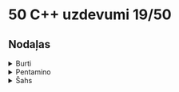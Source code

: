 # 50 C++ uzdevumi 19/50
## Nodaļas
<details>
<summary>Burti</summary>
<br>
  
## Burti 1 - 'a' skaits vārdā

### Definīcija
> Uzdevums sameklēt burtu 'a' skaitu dotajā vārdā.

### Ievaddatu raksturojums
> Ievaddatu vienīgajā rindā dots vārds. Vārda maksimālais burtu skaits ir 100.

### Izvaddatu raksturojums
> Izvaddatu vienīgajā rindā jāizvada viens skaitlis, kas norāda cik reižu šajā vārdā ir atkārtojies burts 'a'?

## Paraugdati
#### **Stdin**
<pre><code>abra</code></pre>
#### **Stdout**
<pre><code>2</code></pre>

### Mans rezultāts
> 5/5 punkti
### Links uz kodu
https://github.com/zieduvija/50_cpp/blob/master/code/burti1.cpp
### Links uz uzdevumu
https://clevercode.lv/task/show/burti1
  


## Burti 2 - vārds no pirmajiem burtiem

### Definīcija
> Izdrukāt vārdu, kas veidojas no citu vārdu pirmajiem burtiem.

### Ievaddatu raksturojums
> Katrā no ievaddatu piecām rindām dots viens vārds.

### Izvaddatu raksturojums
> Izvaddatu vienīgajā rindā ir vārds, kas sastāv no piecu doto vārdu pirmajiem burtiem.

## Paraugdati
#### **Stdin**
<pre><code>sile<br>
abra<br>
upe<br>
lietus<br>
ezers</code></pre>
#### **Stdout**
<pre><code>saule</code></pre>

### Mans rezultāts
> 5/5 punkti
### Links uz kodu
https://github.com/zieduvija/50_cpp/blob/master/code/burti2.cpp
### Links uz uzdevumu
https://clevercode.lv/task/show/burti2


## Burti 3 - pēdejais burts vārdā

### Definīcija
> Atrast vārda pēdējo burtu.

### Ievaddatu raksturojums
> Ievaddatu vienīgajā rindā dots vārds.

### Izvaddatu raksturojums
> Izvaddatu vienīgajā rindā ir dotā vārda pēdējais burts.

## Paraugdati
#### **Stdin**
<pre><code>bulta</code></pre>
#### **Stdout**
<pre><code>a</code></pre>

### Mans rezultāts
> 5/5 punkti
### Links uz kodu
https://github.com/zieduvija/50_cpp/blob/master/code/burti3.cpp
### Links uz uzdevumu
https://clevercode.lv/task/show/burti3


## Burti 4 - dotā burta skaits vārdā

### Definīcija
> Atrast cik reižu dotais burts atkārtojas dotajā vārdā.

### Ievaddatu raksturojums
> Ievaddatu pirmajā rindā ir dots vārds, kura garums nepārsniedz 20 simbolus, bet otrajā rindā burts.

### Izvaddatu raksturojums
> Izvaddatu vienīgajā rindā ir skaitlis, kas norāda cik reižu dotais burts atkārtojas dotajā vārdā.

## Paraugdati
#### **Stdin**
<pre><code>abra<br>
a</code></pre>
#### **Stdout**
<pre><code>2</code></pre>

### Mans rezultāts
> 5/5 punkti
### Links uz kodu
https://github.com/zieduvija/50_cpp/blob/master/code/burti4.cpp
### Links uz uzdevumu
https://clevercode.lv/task/show/burti4




## Burti 5 - kurš burts primais?

### Definīcija
> Atrast cik reižu dotais burts atkārtojas dotajā vārdā.

### Ievaddatu raksturojums
> Dots vārds, kura garums nepārsniedz 20 burtus un 2 burti. Atrast un izvadīt to burtu no diviem dotajiem, kurš, lasot doto vārdu, parādās pirmais. Zināms, ka katrs no burtiem vārdā sastopams tieši vienu reizi.

### Izvaddatu raksturojums
> Izvaddatu vienīgajā rindā ir atrastais burts.

## Paraugdati
#### **Stdin**
<pre><code>pasaka<br>
k<br>
s</code></pre>
#### **Stdout**
<pre><code>s</code></pre>

### Mans rezultāts
> 5/5 punkti
### Links uz kodu
https://github.com/zieduvija/50_cpp/blob/master/code/burti5.cpp
### Links uz uzdevumu
https://clevercode.lv/task/show/burti5




## Burti 6 - vārda veidošana

### Definīcija
> Doti 2 vārdi, kuru garums nepārsniedz 20 burtus. Pārbaudīt vai no pirmā vārda burtiem var izveidot otro vārdu. Zināms, ka otrais vārds ir īsāks par pirmo un tajā neviens burts neatkārtojas. Atbildes ir **Var** un  **Nevar**.

### Ievaddatu raksturojums
> Ievaddatu pirmajās divās rindās doti 2 vārdi.


### Izvaddatu raksturojums
> Izvaddatu vienīgajā rindā ir vārds **Var** vai **Nevar**.

## Paraugdati
#### **Stdin**
<pre><code>saule<br>
sula</code></pre>
#### **Stdout**
<pre><code>Var</code></pre>

### Mans rezultāts
> 5/5 punkti
### Links uz kodu
https://github.com/zieduvija/50_cpp/blob/master/code/burti6.cpp
### Links uz uzdevumu
https://clevercode.lv/task/show/burti6


## Burti 7 - aizstāj burtu

### Definīcija
> Dots vārds un 2 burti. Uzdevums sameklēt dotajā vārdā visus burtus, kas vienādi ar pirmo doto burtu un aizstāt tos ar otro doto burtu.

### Ievaddatu raksturojums
> Ievaddatu pirmajā rindā dots vārds, bet otrajā un trešajā rindā viens burts.


### Izvaddatu raksturojums
> Izvaddatu vienīgajā rindā jāizvada vārds pēc pārveidošanas..

## Paraugdati
#### **Stdin**
<pre><code>lapa<br>
a<br>
u</code></pre>
#### **Stdout**
<pre><code>lupu</code></pre>

### Mans rezultāts
> 5/5 punkti
### Links uz kodu
https://github.com/zieduvija/50_cpp/blob/master/code/burti7.cpp
### Links uz uzdevumu
https://clevercode.lv/task/show/burti7

</details>

<details>
<summary>Pentamino</summary>
<br>

## Pentamino 1

### Definīcija
> Pentamino figūras veido no pieciem kvadrātiem, novietojot tos tā, ka katram kvadrātam ir kopīga mala ar kādu citu.
Šoreiz izmantosim tikai trīs veida pentamino figūras:<br>

![pentam1-1](https://user-images.githubusercontent.com/118617121/225156685-6de7d0d5-4b1c-46dc-8df9-a4774fe15c92.gif)
<br>

> Sauksim tās par A, B un C veida figūrām. Katra veida figūrai viens kvadrāts ir iekrāsots citādi. Sauksim to par attiecīgā veida figūras galveno kvadrātu.<br>
Kvadrātveida rūtiņu laukumā, kura izmēri ir 8*8, izvietosim ne vairāk kā 10 iepriekšminētā veida figūras tā, lai katras figūras kvadrāti sakristu ar laukuma rūtiņām, un katra no figūrām pilnībā ietilptu laukumā. Figūras drīkst pārklāties. Figūras nedrīkst būt pagrieztas vai apgrieztas. Laukuma kolonnas ir sanumurētas no kreisās puses uz labo ar naturāliem skaitļiem no 1 līdz 8 pēc kārtas. Analoģiski no lejas uz augšu ir sanumurētas arī rindas.<br>
**Jūsu uzdevums ir uzrakstīt programmu, kas nosaka, cik no 64 laukuma rūtiņām noklāj vismaz viena pentamino figūra.**


### Ievaddatu raksturojums
> Izvaddatu pirmā rinda satur naturālu skaitli N, 1 <= N <= 10, kas apzīmē uz laukuma izvietoto pentamino figūru skaitu. Katrā no nākošajām N faila rindām tiek dotas kādas figūras apraksts formā

<pre><code> burts kolonnas_numurs rindas_numurs </code></pre>
> , kur burts norāda attiecīgās figūras veidu (A,B vai C), bet kolonnas un rindas numurs norāda laukuma rūtiņu, kuru noklāj šīs figūras galvenais kvadrāts. Starp burtu un kolonnas numuru, kā arī starp kolonnas numuru un rindas numuru ir viens tukšumsimbols.



### Izvaddatu raksturojums
> Ievaddatu vienīgajā rindā jāizvada viens naturāls skaitlis - laukuma rūtiņu skaits, ko noklāj dotās pentamino figūras.

## Piezīmes
Pirmā testpiemēra zīmējums:<br>
![pentam1-2](https://user-images.githubusercontent.com/118617121/225157153-14a8561f-2bbf-4307-8939-6511a0556cf2.gif)


## Paraugdati
#### **Stdin**
<pre><code>5<br>
A 2 5<br>
C 5 7<br>
B 7 6<br>
C 8 1<br>
A 4 3</code></pre>
#### **Stdout**
<pre><code>22</code></pre>

### Mans rezultāts
> 12/12 punkti
### Links uz kodu
https://github.com/zieduvija/50_cpp/blob/master/code/pentamino_1.cpp
### Links uz uzdevumu
https://clevercode.lv/task/show/pentam1





## Pentamino 2

### Definīcija
> Pentamino figūras veido no pieciem kvadrātiem, novietojot tos tā, ka katram kvadrātam ir kopīga mala ar kādu citu.
Šoreiz izmantosim tikai pieca veida pentamino figūras:<br>

![pentam2-1](https://user-images.githubusercontent.com/118617121/225158132-320bf7ab-b225-4d26-83c1-15d6d9051b10.gif)


> Sauksim tās par A, B, C, D un E veida figūrām. Katra veida figūrai viens kvadrāts ir iekrāsots citādi. Sauksim to par attiecīgā veida figūras galveno kvadrātu. <br>
Kvadrātveida rūtiņu laukumā, kura izmēri ir K*K rūtiņas, izvietosim ne vairāk kā 100 iepriekšminētā veida figūras tā, lai katras figūras kvadrāti sakristu ar laukuma rūtiņām, un katra no figūrām pilnībā ietilptu laukumā. Figūras drīkst pārklāties. Figūras nedrīkst būt pagrieztas vai apgrieztas. Laukuma kolonnas ir sanumurētas no kreisās puses uz labo ar naturāliem skaitļiem no 1 līdz K pēc kārtas. Analoģiski no lejas uz augšu ir sanumurētas arī rindas.<br>
**Jūsu uzdevums ir uzrakstīt programmu, kas nosaka, cik no laukuma rūtiņām noklāj vismaz viena pentamino figūra.**


### Ievaddatu raksturojums
> Ievaddatu pirmā rinda satur naturālu skaitli K, 1 <= K <= 100, kas apzīmē laukuma malas garumu.
Faila otrā rinda satur naturālu skaitli N, 1 <= N <= 100, kas apzīmē uz laukuma izvietoto pentamino figūru skaitu.
Katrā no nākošajām N faila rindām tiek dotas kādas figūras apraksts formā

<pre><code> burts kolonnas_numurs rindas_numurs </code></pre>
> , kur burts norāda attiecīgās figūras veidu (A,B,C,D vai E), bet kolonnas un rindas numurs norāda laukuma rūtiņu, kuru noklāj šīs figūras galvenais kvadrāts. Starp burtu un kolonnas numuru, kā arī starp kolonnas numuru un rindas numuru ir viens tukšumsimbols.



### Izvaddatu raksturojums
> Izvaddatu vienīgajā rindā jāizvada viens naturāls skaitlis - laukuma rūtiņu skaits, ko noklāj dotās pentamino figūras.

## Piezīmes
Pirmā testpiemēra zīmējums:<br>

![pentam2-2](https://user-images.githubusercontent.com/118617121/225158435-bc92464c-5bfd-4182-8594-2d5ad0681c63.gif)



## Paraugdati
#### **Stdin**
<pre><code>8<br>
5<br>
A 2 5<br>
D 5 7<br>
B 7 6<br>
D 8 1<br>
E 4 6</code></pre>
#### **Stdout**
<pre><code>23</code></pre>

### Mans rezultāts
> 12/12 punkti
### Links uz kodu
https://github.com/zieduvija/50_cpp/blob/master/code/pentamino_2.cpp
### Links uz uzdevumu
https://clevercode.lv/task/show/pentam2






## Pentamino 3

### Definīcija
> Pentamino figūras veido no pieciem kvadrātiem, novietojot tos tā, ka katram kvadrātam ir kopīga mala ar kādu citu.
Šoreiz izmantosim tikai pieca veida pentamino figūras:<br>

![pentam2-1](https://user-images.githubusercontent.com/118617121/225158132-320bf7ab-b225-4d26-83c1-15d6d9051b10.gif)


> Sauksim tās par A, B, C, D un E veida figūrām. Katra veida figūrai viens kvadrāts ir iekrāsots citādi. Sauksim to par attiecīgā veida figūras galveno kvadrātu. <br>
Kvadrātveida rūtiņu laukumā, kura izmēri ir K*K rūtiņas, izvietosim ne vairāk kā 100 iepriekšminētā veida figūras tā, lai katras figūras kvadrāti sakristu ar laukuma rūtiņām, un katra no figūrām pilnībā ietilptu laukumā. Figūras drīkst pārklāties. Figūras nedrīkst būt pagrieztas vai apgrieztas. Laukuma kolonnas ir sanumurētas no kreisās puses uz labo ar naturāliem skaitļiem no 1 līdz K pēc kārtas. Analoģiski no lejas uz augšu ir sanumurētas arī rindas.<br>
**Mēs vēlamies jau daļēji aizpildītajā laukumā novietot vēl vienu figūru tā, lai tā nepārklātos ar iepriekš noliktajām.<br>Jūsu uzdevums ir uzrakstīt programmu, kas nosaka, cik dažādās laukuma vietās šo figūru var novietot.**


### Ievaddatu raksturojums
> Ievaddatu pirmā rinda satur naturālu skaitli K, 1 <= K <= 100, kas apzīmē laukuma malas garumu.
Faila otrā rinda satur naturālu skaitli N, 1 <= N <= 100, kas apzīmē uz laukuma izvietoto pentamino figūru skaitu.
Katrā no nākošajām N faila rindām tiek dotas kādas figūras apraksts formā

<pre><code> burts kolonnas_numurs rindas_numurs </code></pre>
> , kur burts norāda attiecīgās figūras veidu (A,B,C,D vai E), bet kolonnas un rindas numurs norāda laukuma rūtiņu, kuru noklāj šīs figūras galvenais kvadrāts. Starp burtu un kolonnas numuru, kā arī starp kolonnas numuru un rindas numuru ir viens tukšumsimbols. Pēc tam faila nākošajā rindā ir dots viens burts (A,B,C,D vai E), kas norāda tās figūras veidu, kuru vēlamies novietot laukumā bez pārklāšanās.



### Izvaddatu raksturojums
> Izvaddatu vienīgajā rindā jāizvada viens vesels skaitlis - vietu skaits laukumā, kur iespējams izvietot figūru.

## Piezīmes
Testpiemēra zīmējums. Derīgās vietas atzīmētas ar krustiņiem:<br>

![pentam3-2](https://user-images.githubusercontent.com/118617121/225158815-b454bca3-53e0-4520-b35c-94cfb4e505dd.gif)




## Paraugdati
#### **Stdin**
<pre><code>5<br>
A 2 5<br>
D 5 7<br>
B 7 6<br>
D 8 1<br>
E 4 6<br>
E</code></pre>
#### **Stdout**
<pre><code>6</code></pre>

### Mans rezultāts
> 12/12 punkti
### Links uz kodu
https://github.com/zieduvija/50_cpp/blob/master/code/pentamino_3.cpp
### Links uz uzdevumu
https://clevercode.lv/task/show/pentam3







</details>

<details>
<summary>Šahs</summary>
<br>

## Šahs

### Definīcija
Uz 8x8 šaha galdiņa viena no lauciņiem novietots tornis. Galdiņa vertikāles un horizontāles tiek apzīmētas tā, kā redzams zīmējumā. Tādējādi katra lauciņa apzīmējums ir burts kopā ar ciparu, piemēram, b6, g1.

![sahs1-1](https://user-images.githubusercontent.com/118617121/224571166-2636287e-55d7-4479-8798-070da2f7fb78.gif)

Uzrakstiet programmu, kas noskaidro, ar kādu mazāko gājienu skaitu dotajā lauciņā novietotais tornis var nokļūt uz katru no 64 šaha galdiņa lauciņiem!

## Šahs 1 - Tornis

### Ievaddatu raksturojums
Ievaddatu vienīgajā rindā dots lauciņš (burts kopā ar ciparu, bez atdalošajām tukšumzīmēm), kurā novietots **tornis**.
### Izvaddatu raksturojums
Jāizvada 8 rindas, pa 8 simboliem katrā rindā. i-tās rindas j-tais simbols norāda, ar kādu mazāko gājienu skaitu tornis no sākuma rūtiņas var nokļūt lauciņā, kas atrodas uz (9-i)-tās horizontāles un j-tās vertikāles. Ja kādā lauciņā nokļūt nav iespējams, tad attiecīgajā pozīcijā jāizvada simbols “\*”.
## Paraugdati
#### **Stdin**
<pre><code>b6</code></pre>
#### **Stdout**
<pre><code>21222222<br>
21222222<br>
10111111<br>
21222222<br>
21222222<br>
21222222<br>
21222222<br>
21222222<br></code></pre>

### Mans rezultāts
> 17/17 punkti
### Links uz kodu
https://github.com/zieduvija/50_cpp/blob/master/code/sahs1.cpp
### Links uz uzdevumu
https://clevercode.lv/task/show/sahs1


## Šahs 2 - Laidnis

### Ievaddatu raksturojums
Ievaddatu vienīgajā rindā dots lauciņš (burts kopā ar ciparu, bez atdalošajām tukšumzīmēm), kurā novietots **laidnis**.
### Izvaddatu raksturojums
Jāizvada 8 rindas, pa 8 simboliem katrā rindā. i-tās rindas j-tais simbols norāda, ar kādu mazāko gājienu skaitu laidnis no sākuma rūtiņas var nokļūt lauciņā, kas atrodas uz (9-i)-tās horizontāles un j-tās vertikāles. Ja kādā lauciņā nokļūt nav iespējams, tad attiecīgajā pozīcijā jāizvada simbols “\*”.

## Paraugdati
#### **Stdin**
<pre><code>b6</code></pre>
#### **Stdout**
<pre><code>*2*1*2*2<br>
1*1*2*2*<br>
*0*2*2*2<br>
1*1*2*2*<br>
*2*1*2*2<br>
2*2*1*2*<br>
*2*2*1*2<br>
2*2*2*1*</code></pre>

### Mans rezultāts
> 17/17 punkti
### Links uz kodu
https://github.com/zieduvija/50_cpp/blob/master/code/sahs2.cpp
### Links uz uzdevumu
https://clevercode.lv/task/show/sahs2

## Šahs 3 - Dāma

### Ievaddatu raksturojums
Ievaddatu vienīgajā rindā dots lauciņš (burts kopā ar ciparu, bez atdalošajām tukšumzīmēm), kurā novietots **dāma**.

### Izvaddatu raksturojums
Jāizvada 8 rindas, pa 8 simboliem katrā rindā. i-tās rindas j-tais simbols norāda, ar kādu mazāko gājienu skaitu dāma no sākuma rūtiņas var nokļūt lauciņā, kas atrodas uz (9-i)-tās horizontāles un j-tās vertikāles. Ja kādā lauciņā nokļūt nav iespējams, tad attiecīgajā pozīcijā jāizvada simbols “\*”.

## Paraugdati
#### **Stdin**
<pre><code>b6</code></pre>
#### **Stdout**
<pre><code>21212222<br>
11122222<br>
10111111<br>
11122222<br>
21212222<br>
21221222<br>
21222122<br>
21222212<br></code></pre>

### Mans rezultāts
> 17/17 punkti
### Links uz kodu
https://github.com/zieduvija/50_cpp/blob/master/code/sahs3.cpp
### Links uz uzdevumu
https://clevercode.lv/task/show/sahs3

## Šahs 4 - Karalis

### Ievaddatu raksturojums
Ievaddatu vienīgajā rindā dots lauciņš (burts kopā ar ciparu, bez atdalošajām tukšumzīmēm), kurā novietots **karalis**.

### Izvaddatu raksturojums
Jāizvada 8 rindas, pa 8 simboliem katrā rindā. i-tās rindas j-tais simbols norāda, ar kādu mazāko gājienu skaitu karalis no sākuma rūtiņas var nokļūt lauciņā, kas atrodas uz (9-i)-tās horizontāles un j-tās vertikāles. Ja kādā lauciņā nokļūt nav iespējams, tad attiecīgajā pozīcijā jāizvada simbols “\*”.


## Paraugdati
#### **Stdin**
<pre><code>b6</code></pre>
#### **Stdout**
<pre><code>22223456<br>
11123456<br>
10123456<br>
11123456<br>
22223456<br>
33333456<br>
44444456<br>
55555556<br></code></pre>

### Mans rezultāts
> 17/17 punkti
### Links uz kodu
https://github.com/zieduvija/50_cpp/blob/master/code/sahs4.cpp
### Links uz uzdevumu
https://clevercode.lv/task/show/sahs4

## Šahs 5 - Zirdziņš

### Ievaddatu raksturojums
Izvaddatu vienīgajā rindā dots lauciņš (burts kopā ar ciparu, bez atdalošajām tukšumzīmēm), kurā novietots **zirdziņš**.

### Izvaddatu raksturojums
Jāizvada 8 rindas, pa 8 simboliem katrā rindā. i-tās rindas j-tais simbols norāda, ar kādu mazāko gājienu skaitu karalis no sākuma rūtiņas var nokļūt lauciņā, kas atrodas uz (9-i)-tās horizontāles un j-tās vertikāles. Ja kādā lauciņā nokļūt nav iespējams, tad attiecīgajā pozīcijā jāizvada simbols “\*”.


## Paraugdati
#### **Stdin**
<pre><code>b6</code></pre>
#### **Stdout**
<pre><code>12143234<br>
23212343<br>
30323234<br>
23212343<br>
12143234<br>
23232343<br>
32323434<br>
43434345<br></code></pre>

### Mans rezultāts
> 17/17 punkti
### Links uz kodu
https://github.com/zieduvija/50_cpp/blob/master/code/sahs5.cpp
### Links uz uzdevumu
https://clevercode.lv/task/show/sahs5

## Šahs 6 - Tornis ar šķērsli

### Ievaddatu raksturojums
Ievaddatu pirmajā rindā dots lauciņš (burts kopā ar ciparu, bez atdalošajām tukšumzīmēm), kurā novietots **tornis**. Otrajā rindā dots **izgrieztais lauciņš**. Zināms, ka abi dotie lauciņi ir atšķirīgi.



### Izvaddatu raksturojums
Jāizvada 8 rindas, pa 8 simboliem katrā rindā. i-tās rindas j-tais simbols norāda, ar kādu mazāko gājienu skaitu **tornis** no sākuma lauciņa var nokļūt lauciņā, kas atrodas uz (9-i)-tās horizontāles un j-tās vertikāles. Ja kādā lauciņā nokļūt nav iespējams, tad attiecīgajā pozīcijā jāizvada simbols “\*”.


## Paraugdati
#### **Stdin**
<pre><code>b6<br>
f6</code></pre>
#### **Stdout**
<pre><code>21222222<br>
21222222<br>
10111*33<br>
21222222<br>
21222222<br>
21222222<br>
21222222<br>
21222222<br></code></pre>

### Mans rezultāts
> 17/17 punkti
### Links uz kodu
https://github.com/zieduvija/50_cpp/blob/master/code/sahs6.cpp
### Links uz uzdevumu
https://clevercode.lv/task/show/sahs6


## Šahs 7 - Laidnis ar šķērsli

### Ievaddatu raksturojums
Ievaddatu pirmajā rindā dots lauciņš (burts kopā ar ciparu, bez atdalošajām tukšumzīmēm), kurā novietots **laidnis**. Otrajā rindā dots **izgrieztais lauciņš**. Zināms, ka abi dotie lauciņi ir atšķirīgi.



### Izvaddatu raksturojums
Jāizvada 8 rindas, pa 8 simboliem katrā rindā. i-tās rindas j-tais simbols norāda, ar kādu mazāko gājienu skaitu **laidnis** no sākuma lauciņa var nokļūt lauciņā, kas atrodas uz (9-i)-tās horizontāles un j-tās vertikāles. Ja kādā lauciņā nokļūt nav iespējams, tad attiecīgajā pozīcijā jāizvada simbols “\*”.


## Paraugdati
#### **Stdin**
<pre><code>b6<br>
f6</code></pre>
#### **Stdout**
<pre><code>*2*3*2*2<br>
2*2***2*<br>
*2*2*2*1<br>
2*2*2*1*<br>
*2*2*1*2<br>
1*2*1*2*<br>
*1*1*2*2<br>
2*0*2*2*<br></code></pre>

### Mans rezultāts
> 17/17 punkti
### Links uz kodu
https://github.com/zieduvija/50_cpp/blob/master/code/sahs7.cpp
### Links uz uzdevumu
https://clevercode.lv/task/show/sahs7



## Šahs 8 - Dāma ar šķērsli

### Ievaddatu raksturojums
Ievaddatu pirmajā rindā dots lauciņš (burts kopā ar ciparu, bez atdalošajām tukšumzīmēm), kurā novietota **dāma**. Otrajā rindā dots **izgrieztais lauciņš**. Zināms, ka abi dotie lauciņi ir atšķirīgi.



### Izvaddatu raksturojums
Jāizvada 8 rindas, pa 8 simboliem katrā rindā. i-tās rindas j-tais simbols norāda, ar kādu mazāko gājienu skaitu **dāma** no sākuma lauciņa var nokļūt lauciņā, kas atrodas uz (9-i)-tās horizontāles un j-tās vertikāles. Ja kādā lauciņā nokļūt nav iespējams, tad attiecīgajā pozīcijā jāizvada simbols “\*”.


## Paraugdati
#### **Stdin**
<pre><code>b6<br>
f6</code></pre>
#### **Stdout**
<pre><code>21212222<br>
11122222<br>
10111*22<br>
11122222<br>
21212222<br>
21221222<br>
21222122<br>
21222212<br></code></pre>

### Mans rezultāts
> 17/17 punkti
### Links uz kodu
https://github.com/zieduvija/50_cpp/blob/master/code/sahs8.cpp
### Links uz uzdevumu
https://clevercode.lv/task/show/sahs8


## Šahs 9 - Karalis ar šķērsli

### Ievaddatu raksturojums
Ievaddatu pirmajā rindā dots lauciņš (burts kopā ar ciparu, bez atdalošajām tukšumzīmēm), kurā novietots **karalis**. Otrajā rindā dots **izgrieztais lauciņš**. Zināms, ka abi dotie lauciņi ir atšķirīgi.




### Izvaddatu raksturojums
Jāizvada 8 rindas, pa 8 simboliem katrā rindā. i-tās rindas j-tais simbols norāda, ar kādu mazāko gājienu skaitu **karalis** no sākuma lauciņa var nokļūt lauciņā, kas atrodas uz (9-i)-tās horizontāles un j-tās vertikāles. Ja kādā lauciņā nokļūt nav iespējams, tad attiecīgajā pozīcijā jāizvada simbols “\*”.


## Paraugdati
#### **Stdin**
<pre><code>b6<br>
f6</code></pre>
#### **Stdout**
<pre><code>22223456<br>
11123456<br>
10123*56<br>
11123456<br>
22223456<br>
33333456<br>
44444456<br>
55555556<br></code></pre>

### Mans rezultāts
> 17/17 punkti
### Links uz kodu
https://github.com/zieduvija/50_cpp/blob/master/code/sahs9.cpp
### Links uz uzdevumu
https://clevercode.lv/task/show/sahs9
</details>


